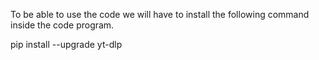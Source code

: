 To be able to use the code we will have to install the following command inside the code program.

pip install --upgrade yt-dlp
